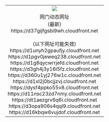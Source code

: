 ﻿<table>
  <tr></tr>
  <tr><td colspan=2 align=center><img src="https://d37gijfgsbi9wh.cloudfront.net/Up/oGate.jpg" /></td></tr>
  <tr><td colspan=2 align=center>网门动态网址<br/>(最新)
<br>https://d37gijfgsbi9wh.cloudfront.net
<br/><br/>(以下网址可能失效)
<br>https://d1unyh2gpaufjy.cloudfront.net
<br>https://d1pgv0jeweq238.cloudfront.net
<br>https://d1g8qycwrrjefd.cloudfront.net
<br>https://d3gh4j3y16i5fz.cloudfront.net
<br>https://d360u1yj276w1c.cloudfront.net
<br>https://d1xl2j0bcjjzvj.cloudfront.net
<br>https://dysf4ppko55v8.cloudfront.net
<br>https://d11nsc23zd7nmy.cloudfront.net
<br>https://dt1aezgrv6q6i.cloudfront.net
<br>https://d3opa906s4qql9.cloudfront.net
<br>https://d16kbqw6vujdof.cloudfront.net
    </td>
  </tr>
</table>

